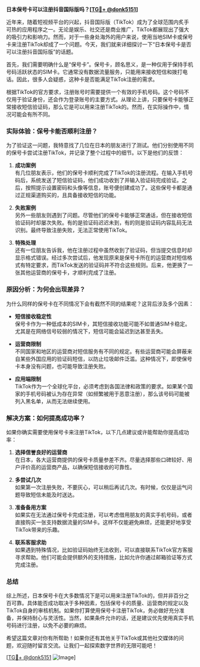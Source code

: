 **日本保号卡可以注册抖音国际版吗？[[TG💪+ @donk5151](https://t.me/s/donk5151)]**

近年来，随着短视频平台的兴起，抖音国际版（TikTok）成为了全球范围内炙手可热的应用程序之一。无论是娱乐、社交还是商业推广，TikTok都展现出了强大的吸引力和影响力。然而，对于一些身处海外的用户来说，使用当地SIM卡或保号卡来注册TikTok却成了一个问题。今天，我们就来详细探讨一下“日本保号卡是否可以注册抖音国际版”的话题。

首先，我们需要明确什么是“保号卡”。保号卡，顾名思义，是一种仅用于保持手机号码活跃状态的SIM卡。它通常没有数据流量服务，只能用来接收短信和拨打电话。因此，很多人会疑惑，这种卡是否能满足TikTok注册的需求。

根据TikTok的官方要求，注册账号时需要提供一个有效的手机号码。这个号码不仅用于验证身份，还会作为登录账号的主要方式。从理论上讲，只要保号卡能够正常接收短信验证码，那么它是可以用来注册TikTok的。然而，在实际操作中，情况可能会有所不同。

### 实际体验：保号卡能否顺利注册？

为了验证这一问题，我特意找了几位在日本的朋友进行了测试。他们分别使用不同的保号卡尝试注册TikTok，并记录了整个过程中的细节。以下是他们的反馈：

1. **成功案例**  
   有几位朋友表示，他们的保号卡顺利完成了TikTok的注册流程。在输入手机号码后，系统发送了短信验证码，他们成功收到了并输入验证码完成验证。之后，按照提示设置密码和头像等信息，账号便创建成功了。这些保号卡都是通过正规渠道购买的，且具备接收短信的功能。

2. **失败案例**  
   另外一些朋友则遇到了问题。尽管他们的保号卡能够正常通话，但在接收短信验证码时却屡次失败。有的是验证码迟迟未到，有的则是验证码内容乱码无法识别。最终导致注册失败，无法正常使用TikTok。

3. **特殊处理**  
   还有一位朋友告诉我，他在注册过程中虽然收到了验证码，但当提交信息时却显示格式错误。经过多次尝试后，他发现原来是保号卡所在的运营商对短信格式有特定要求，而TikTok发送的验证码并不符合这些规则。后来，他更换了一张其他运营商的保号卡，才顺利完成了注册。

### 原因分析：为何会出现差异？

为什么同样的保号卡在不同情况下会有截然不同的结果呢？这背后涉及多个因素：

- **短信接收稳定性**  
  保号卡作为一种低成本的SIM卡，其短信接收功能可能不如普通SIM卡稳定。尤其是在网络信号较弱的情况下，短信可能会延迟到达甚至丢失。

- **运营商限制**  
  不同国家和地区的运营商对短信服务有不同的规定。有些运营商可能会屏蔽来自某些外国应用的验证码短信，以防止垃圾邮件泛滥。这种情况下，即使保号卡本身没有问题，也可能导致注册失败。

- **应用端限制**  
  TikTok作为一个全球化平台，必须考虑到各国法律和政策的要求。如果某个国家的手机号码被认为存在异常（如频繁被用于恶意注册），那么该号码可能被列入黑名单，从而无法继续使用。

### 解决方案：如何提高成功率？

如果你确实需要使用保号卡来注册TikTok，以下几点建议或许能帮助你提高成功率：

1. **选择信誉良好的运营商**  
   在日本，各大运营商提供的保号卡质量参差不齐。尽量选择那些口碑较好、用户评价高的运营商产品，以确保短信接收的可靠性。

2. **多尝试几次**  
   如果第一次注册失败，不要灰心，可以稍后再试几次。有时候，仅仅是运气问题导致短信未能及时送达。

3. **准备备用方案**  
   如果实在无法通过保号卡完成注册，可以考虑借用朋友的真实手机号码，或者直接购买一张支持数据流量的SIM卡。这样不仅能避免麻烦，还能更好地享受TikTok带来的乐趣。

4. **联系客服求助**  
   如果遇到特殊情况，比如验证码始终无法收到，可以直接联系TikTok官方客服寻求帮助。他们可能会提供额外的支持措施，比如允许你通过邮箱验证等方式完成注册。

### 总结

综上所述，日本保号卡在大多数情况下是可以用来注册TikTok的，但并非百分之百可靠。具体能否成功取决于多种因素，包括保号卡的质量、运营商的规定以及TikTok自身的审核机制。如果你打算使用保号卡注册TikTok，务必做好充分准备，并保持耐心与灵活性。当然，如果条件允许的话，还是建议优先使用真实手机号码进行注册，以免不必要的麻烦。

希望这篇文章对你有所帮助！如果你还有其他关于TikTok或其他社交媒体的问题，欢迎随时留言交流。让我们一起探索数字世界的无限可能吧！

[[TG💪+ @donk5151](https://t.me/s/donk5151) ![Image](https://i.postimg.cc/rwNCRYN7/Snipaste-2025-04-30-17-27-05.png)]